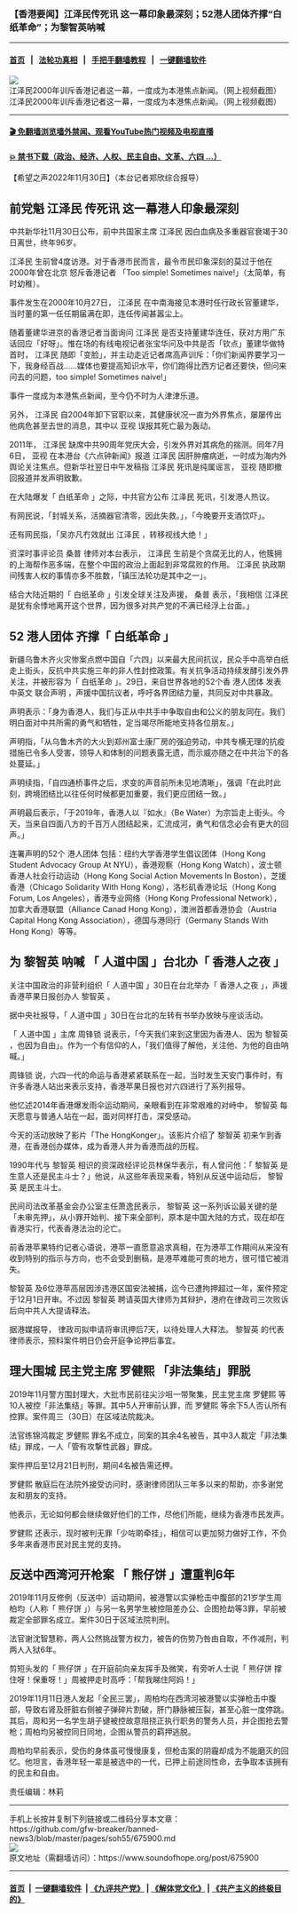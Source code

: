 ### 【香港要闻】江泽民传死讯 这一幕印象最深刻；52港人团体齐撑“白纸革命”；为黎智英呐喊
------------------------

#### [首页](https://github.com/gfw-breaker/banned-news3/blob/master/README.md) &nbsp;&nbsp;|&nbsp;&nbsp; [法轮功真相](https://github.com/begood0513/basic/blob/master/README.md)  &nbsp;&nbsp;|&nbsp;&nbsp; [手把手翻墙教程](https://github.com/gfw-breaker/guides/wiki)  &nbsp;&nbsp;|&nbsp;&nbsp; [一键翻墙软件](https://github.com/gfw-breaker/nogfw/blob/master/README.md)  



<div><img alt="江泽民2000年训斥香港记者这一幕，一度成为本港焦点新闻。（网上视频截图）" src="https://img.soundofhope.org/2022-12/jiang-1669835404271.jpg"/>
<br/><figcaption class="caption">
 江泽民2000年训斥香港记者这一幕，一度成为本港焦点新闻。（网上视频截图）
</figcaption></div><hr/>

#### [ 🎬  免翻墙浏览墙外禁闻、观看YouTube热门视频及电视直播](https://github.com/gfw-breaker/HelloWorld)

#### [ 💥  禁书下载（政治、经济、人权、民主自由、文革、六四 ...）](https://github.com/gfw-breaker/books/blob/master/README.md)

<div><div class="Content__Wrapper sc-1bvya0-0 elmmKw article_body" itemprop="articleBody">
 <div id="post_place_1">
 </div>
 <p class="meta-top">
  <span class="meta">
   【希望之声2022年11月30日】（本台记者郑欣综合报导）
  </span>
 </p>
 <h2>
  <strong>
   前党魁
   <ok href="/term/1250">
    江泽民
   </ok>
   传死讯 这一幕港人印象最深刻
  </strong>
 </h2>
 <p>
  中共新华社11月30日公布，前中共国家主席
  <ok href="/term/1250">
   江泽民
  </ok>
  因白血病及多重器官衰竭于30日离世，终年96岁。
 </p>
 <p>
  <ok href="/term/1250">
   江泽民
  </ok>
  生前曾4度访港。对于香港市民而言，最令市民印象深刻的莫过于他在2000年曾在北京
  <ok href="/term/813597">
   怒斥香港记者
  </ok>
  「Too simple! Sometimes naive!」（太简单，有时幼稚）。
 </p>
 <p>
  事件发生在2000年10月27日，
  <ok href="/term/1250">
   江泽民
  </ok>
  在中南海接见本港时任行政长官董建华，当时董的第一任任期届满在即，连任传闻甚嚣尘上。
 </p>
 <p>
  随着董建华进京的香港记者当面询问
  <ok href="/term/1250">
   江泽民
  </ok>
  是否支持董建华连任，获对方用广东话回应「好呀」。惟在场的有线电视记者张宝华问及中共是否「钦点」董建华做特首时，
  <ok href="/term/1250">
   江泽民
  </ok>
  随即「变脸」，并主动走近记者席高声训斥：「你们新闻界要学习一下，我身经百战……媒体也要提高知识水平，你们跑得比西方记者还要快，但问来问去的问题，too simple! Sometimes naive!」
 </p>
 <p>
  事件一度成为本港焦点新闻，至今仍不时为人津津乐道。
 </p>
 <p>
  另外，
  <ok href="/term/1250">
   江泽民
  </ok>
  自2004年卸下官职以来，其健康状况一直为外界焦点，屡屡传出他病危甚至去世的消息，其中以
  <ok href="/term/45951">
   亚视
  </ok>
  误报其死亡最为轰动。
 </p>
 <p>
  2011年，
  <ok href="/term/1250">
   江泽民
  </ok>
  缺席中共90周年党庆大会，引发外界对其病危的揣测。同年7月6日，
  <ok href="/term/45951">
   亚视
  </ok>
  在本港台《六点钟新闻》报道
  <ok href="/term/1250">
   江泽民
  </ok>
  因肝肿瘤病逝，一时成为海内外舆论关注焦点。但新华社翌日中午发稿指
  <ok href="/term/1250">
   江泽民
  </ok>
  死讯是纯属谣言，
  <ok href="/term/45951">
   亚视
  </ok>
  随即撤回报道并发声明致歉。
 </p>
 <p>
  在大陆爆发「
  <ok href="/term/812436">
   白纸革命
  </ok>
  」之际，中共官方公布
  <ok href="/term/1250">
   江泽民
  </ok>
  死讯，引发港人热议。
 </p>
 <p>
  有网民说，「封城关系，活摘器官清零，因此失救。」，「今晚要开支酒饮吓」。
 </p>
 <p>
  还有网民指，「吴亦凡冇效就出
  <ok href="/term/1250">
   江泽民
  </ok>
  ，转移视线大绝！」
 </p>
 <p>
  资深时事评论员
  <ok href="/term/54977">
   桑普
  </ok>
  律师对本台表示，
  <ok href="/term/1250">
   江泽民
  </ok>
  生前是个贪腐无比的人，他簇拥的上海帮作恶多端，在整个中国的政治上面起到非常腐败的作用。
  <ok href="/term/1250">
   江泽民
  </ok>
  执政期间残害人权的事情亦多不胜数，「镇压法轮功是其中之一」。
 </p>
 <p>
  结合大陆近期的「
  <ok href="/term/812436">
   白纸革命
  </ok>
  」引发全球关注及声援，
  <ok href="/term/54977">
   桑普
  </ok>
  表示，「我相信
  <ok href="/term/1250">
   江泽民
  </ok>
  是犹有余悸地离开这个世界，因为很多对共产党的不满已经浮上台面。」
 </p>
 <h2>
  52
  <ok href="/term/813600">
   港人团体
  </ok>
  齐撑「
  <ok href="/term/812436">
   白纸革命
  </ok>
  」
 </h2>
 <p>
  新疆乌鲁木齐火灾惨案点燃中国自「六四」以来最大民间抗议，民众手中高举白纸走上街头，反抗中共实施三年的非人性封控政策。有关抗争活动持续发酵引发外界关注，并被形容为「
  <ok href="/term/812436">
   白纸革命
  </ok>
  」。29日，来自世界各地的52个香
  <ok href="/term/813600">
   港人团体
  </ok>
  发表中英文
  <ok href="/term/3557">
   联合声明
  </ok>
  ，声援中国抗议者，呼吁各界团结力量，共同反对中共暴政。
 </p>
 <p>
  声明表示：「身为香港人，我们与正从中共手中争取自由和公义的朋友同在。我们明白面对中共所需的勇气和牺牲，定当竭尽所能地支持各位朋友。」
 </p>
 <p>
  声明指，「从乌鲁木齐的大火到郑州富士康厂房的强迫劳动，中共专横无理的抗疫措施已令多人受害，领导人和体制的问题表露无遗，而示威亦随之在中共治下的各处蔓延。」
 </p>
 <p>
  声明续指，「自四通桥事件之后，求变的声音前所未见地清晰」，强调「在此时此刻，跨境团结比以往任何时候都更加重要，我们更应团结一致。」
 </p>
 <p>
  声明最后表示，「于2019年，香港人以『如水』（Be Water）为宗旨走上街头。今天，当来自四面八方的千百万人团结起来，汇流成河，勇气和信念必会有更大的回声。」
 </p>
 <p>
  连署声明的52个
  <ok href="/term/813600">
   港人团体
  </ok>
  包括：纽约大学香港学生倡议团体（Hong Kong Student Advocacy Group At NYU），香港观察（Hong Kong Watch），波士顿香港人社会行动运动（Hong Kong Social Action Movements In Boston），芝援香港（Chicago Solidarity With Hong Kong），洛杉矶香港论坛（Hong Kong Forum, Los Angeles），香港专业网络（Hong Kong Professional Network），加拿大香港联盟（Alliance Canad Hong Kong），澳洲首都香港协会（Austria Capital Hong Kong Association），德国与港同行（Germany Stands With Hong Kong）等等。
 </p>
 <h2>
  <strong>
   为
   <ok href="/term/144108">
    黎智英
   </ok>
   呐喊 「
   <ok href="/term/1805">
    人道中国
   </ok>
   」台北办「
   <ok href="/term/813603">
    香港人之夜
   </ok>
   」
  </strong>
 </h2>
 <p>
  关注中国政治的非营利组织「
  <ok href="/term/1805">
   人道中国
  </ok>
  」30日在台北举办「
  <ok href="/term/813603">
   香港人之夜
  </ok>
  」，声援香港苹果日报创办人
  <ok href="/term/144108">
   黎智英
  </ok>
  。
 </p>
 <p>
  据中央社报导，「
  <ok href="/term/1805">
   人道中国
  </ok>
  」30日在台北的左转有书举办放映与座谈活动。
 </p>
 <p>
  「
  <ok href="/term/1805">
   人道中国
  </ok>
  」主席
  <ok href="/term/1806">
   周锋锁
  </ok>
  说表示，「今天我们来到这里因为香港人、因为
  <ok href="/term/144108">
   黎智英
  </ok>
  ，也因为自由」。作为一个有信仰的人，「我们值得了解他，关注他、为他的自由呐喊。」
 </p>
 <p>
  <ok href="/term/1806">
   周锋锁
  </ok>
  说，六四一代的命运与香港紧紧联系在一起，当时发生天安门事件时，有许多香港人站出来表示支持，香港苹果日报也对六四进行了系列报导。
 </p>
 <p>
  他忆述2014年香港爆发雨伞运动期间，亲眼看到在非常艰难的对峙中，
  <ok href="/term/144108">
   黎智英
  </ok>
  每天愿意与普通人站在一起，面对同样打击，深受感动。
 </p>
 <p>
  今天的活动放映了影片「The HongKonger」。该影片介绍了
  <ok href="/term/144108">
   黎智英
  </ok>
  初来乍到香港，在香港创办媒体，成为香港人并为香港而战的历程。
 </p>
 <p>
  1990年代与
  <ok href="/term/144108">
   黎智英
  </ok>
  相识的资深政经评论员林保华表示，有人曾问他：「
  <ok href="/term/144108">
   黎智英
  </ok>
  是生意人还是民主斗士？」他说，从这些年表现来看，特别从反送中运动后，
  <ok href="/term/144108">
   黎智英
  </ok>
  是民主斗士。
 </p>
 <p>
  民间司法改革基金会办公室主任萧逸民表示，
  <ok href="/term/144108">
   黎智英
  </ok>
  这一系列诉讼最关键的是「未审先押」，从小罪开始判、接下来全部判，原本是中国大陆的方式，现在却在香港实行，代表香港法治的沦亡。
 </p>
 <p>
  前香港苹果特约记者心语说，港苹一直愿意追求真相，在为港苹工作期间从来没有收到特别的指示与方向，也不会受到删稿，是港苹难能可贵的地方，很可惜它被消失。
 </p>
 <p>
  <ok href="/term/144108">
   黎智英
  </ok>
  及6位港苹高层因涉违港区国安法被捕，迄今已遭拘押超过一年，案件预定于12月1日开审。不过因
  <ok href="/term/144108">
   黎智英
  </ok>
  聘请英国大律师为其辩护，港府在律政司三次败诉后向中共人大提请释法。
 </p>
 <p>
  据港媒报导， 律政司拟申请将审讯押后7天，以待处理人大释法。
  <ok href="/term/144108">
   黎智英
  </ok>
  的代表律师表示，预料案件明日仍会开庭争论押后事宜。
 </p>
 <h2>
  <strong>
   理大围城 民主党主席
   <ok href="/term/93948">
    罗健熙
   </ok>
   「非法集结」罪脱
  </strong>
 </h2>
 <p>
  2019年11月警方围封理大，大批市民前往尖沙咀一带聚集，民主党主席
  <ok href="/term/93948">
   罗健熙
  </ok>
  等10人被控「非法集结」等罪。其中5人开审前认罪，而
  <ok href="/term/93948">
   罗健熙
  </ok>
  等余下5人否认所有控罪。案件周三（30日）在区域法院裁决。
 </p>
 <p>
  法官练锦鸿裁定
  <ok href="/term/93948">
   罗健熙
  </ok>
  罪名不成立，同案的其余4名被告，其中3人裁定「非法集结」罪成，一人「管有攻撃性武器」罪成。
 </p>
 <p>
  案件押后至12月21日判刑，期间4名被告需还柙。
 </p>
 <p>
  <ok href="/term/93948">
   罗健熙
  </ok>
  散庭后在法院外接受访问时，感谢律师团队三年多以来的帮助，亦多谢党友和朋友的支持。
 </p>
 <p>
  他表示，无论如何都会继续做好他们的工作，尽他们所能，继续为香港市民发声。
 </p>
 <p>
  <ok href="/term/93948">
   罗健熙
  </ok>
  还表示，现时被判无罪「少咗啲牵挂」，相信可以更加努力做好工作，不负多年来香港市民对民主党的支持。
 </p>
 <h2>
  <strong>
   反送中西湾河开枪案 「
   <ok href="/term/778229">
    熊仔饼
   </ok>
   」遭重判6年
  </strong>
 </h2>
 <p>
  2019年11月反修例（反送中）运动期间，被港警以实弹枪击中腹部的21岁学生周柏均（人称「
  <ok href="/term/778229">
   熊仔饼
  </ok>
  」）与另一名男学生被控阻差办公、企图抢劫等3罪，早前被裁定全部罪名成立。案件30日于区域法院判刑。
 </p>
 <p>
  法官谢沈智慧称，两人公然挑战警方权力，被告的伤势乃咎由自取，不作减刑，判两人入狱6年。
 </p>
 <p>
  剪短头发的「
  <ok href="/term/778229">
   熊仔饼
  </ok>
  」在开庭前向亲友挥手及微笑，有旁听人士说「
  <ok href="/term/778229">
   熊仔饼
  </ok>
  撑住呀！保重呀！」周被押走时高呼：「帮我睇住阿妈！」
 </p>
 <p>
  2019年11月11日港人发起「全民三罢」，周柏均在西湾河被港警以实弹枪击中腹部，导致右肾及肝脏右侧被子弹碎片割破，肝门静脉被压裂，甚至心脏一度停跳。其后，周和另一名学生胡子键被控故意阻挠正执行职务的警务人员，并企图抢去警枪；周柏均另被控同日同地，企图从警员的羁押逃脱。
 </p>
 <p>
  周柏均早前表示，受伤的身体虽可慢慢康复，但枪击案的阴霾却成为不能磨灭的回忆。他坦言，香港年轻一辈是被选中的一代，已押上前途同性命，去争取本该拥有的民主和自由。
 </p>
 <p class="meta-btm">
  责任编辑：林莉
 </p>
</div>
</div>
<hr/>
手机上长按并复制下列链接或二维码分享本文章：<br/>
https://github.com/gfw-breaker/banned-news3/blob/master/pages/soh55/675900.md <br/>
<a href='https://github.com/gfw-breaker/banned-news3/blob/master/pages/soh55/675900.md'><img src='https://github.com/gfw-breaker/banned-news3/blob/master/pages/soh55/675900.md.png'/></a> <br/>
原文地址（需翻墙访问）：https://www.soundofhope.org/post/675900


------------------------
#### [首页](https://github.com/gfw-breaker/banned-news3/blob/master/README.md) &nbsp;|&nbsp; [一键翻墙软件](https://github.com/gfw-breaker/nogfw/blob/master/README.md) &nbsp;| [《九评共产党》](https://github.com/gfw-breaker/9ping.md/blob/master/README.md#九评之一评共产党是什么) | [《解体党文化》](https://github.com/gfw-breaker/jtdwh.md/blob/master/README.md) | [《共产主义的终极目的》](https://github.com/gfw-breaker/gczydzjmd.md/blob/master/README.md)


<img src='http://gfw-breaker.win/banned-news3/pages/soh55/675900.md' width='0px' height='0px'/>